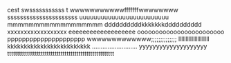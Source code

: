 cest
swsssssssssss
t
wwwwwwwwwwwfffffffwwwwwwww
ssssssssssssssssssssss
uuuuuuuuuuuuuuuuuuuuuuuuu
mmmmmmmmmmmmmmmmmm
ddddddddddkkkkkkkdddddddddd
xxxxxxxxxxxxxxxxxx
eeeeeeeeeeeeeeeeeee
oooooooooooooooooooooooo
ppppppppppppppppppppp
wwwwwwwwwwwww;;;;;;;;;;;;;;
lllllllllllllllllllll
kkkkkkkkkkkkkkkkkkkkkkkkk
..........................
yyyyyyyyyyyyyyyyyyyy
tttttttttttttttttttttttttttttttttttttttttttttttttttttt
